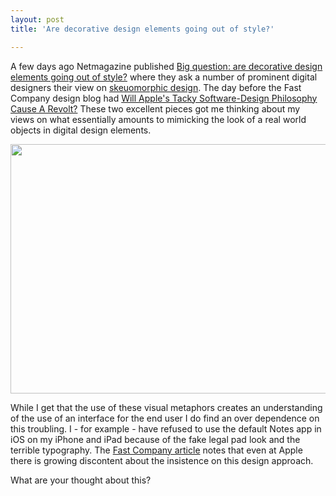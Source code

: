 ```yaml
---
layout: post
title: 'Are decorative design elements going out of style?'

---
```



A few days ago Netmagazine published <a href="http://www.netmagazine.com/features/big-question-are-decorative-design-elements-going-out-style">Big question: are decorative design elements going out of style?</a> where they ask a number of prominent digital designers their view on <a href="http://en.wikipedia.org/wiki/Skeuomorph">skeuomorphic design</a>. The day before the Fast Company design blog had <a href="http://www.fastcodesign.com/1670760/will-apples-tacky-software-design-philosophy-cause-a-revolt">Will Apple's Tacky Software-Design Philosophy Cause A Revolt?</a> These two excellent pieces got me thinking about my views on what essentially amounts to mimicking the look of a real world objects in digital design elements. 

<img src="http://www.digitaltroubador.com/wp-content/uploads/2012/09/skeuo_introimage.png" alt="" title="skeuo_introimage" width="506" height="399" class="alignnone size-full wp-image-696" /></a>

While I get that the use of these visual metaphors creates an understanding of the use of an interface for the end user I do find an over dependence on this troubling. I - for example - have refused to use the default Notes app in iOS on my iPhone and iPad because of the fake legal pad look and the terrible typography. The <a href="http://www.fastcodesign.com/1670760/will-apples-tacky-software-design-philosophy-cause-a-revolt">Fast Company article</a> notes that even at Apple there is growing discontent about the insistence on this design approach.

What are your thought about this?
